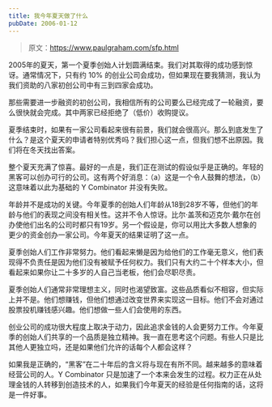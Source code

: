 ```yaml
---
title: 我今年夏天做了什么
pubDate: 2006-01-12
---
```


> 原文：https://www.paulgraham.com/sfp.html 

            
2005年的夏天，第一个夏季创始人计划圆满结束。我们对其取得的成功感到惊讶。通常情况下，只有约 10% 的创业公司会成功，但如果现在要我猜测，我认为我们资助的八家初创公司中有三到四家会成功。

那些需要进一步融资的初创公司，我相信所有的公司要么已经完成了一轮融资，要么很快就会完成。其中两家已经拒绝了（低价）收购提议。

夏季结束时，如果有一家公司看起来很有前景，我们就会很高兴。那么到底发生了什么？是这个夏天的申请者特别优秀吗？我们担心这一点，但我们想不出原因。我们将在冬天找出答案。

整个夏天充满了惊喜。最好的一点是，我们正在测试的假设似乎是正确的。年轻的黑客可以创办可行的公司。这有两个好消息：（a）这是一个令人鼓舞的想法，（b）这意味着以此为基础的 Y Combinator 并没有失败。

年龄并不是成功的关键。今年夏季的创始人们年龄从18到28岁不等，但他们的年龄与他们的表现之间没有相关性。这并不令人惊讶。比尔·盖茨和迈克尔·戴尔在创办使他们出名的公司时都只有19岁。另一个假设是，你可以用比大多数人想象的更少的资金创办一家公司。今年夏天的结果证明了这一点。

夏季创始人们工作非常努力。他们看起来懒是因为给他们的工作毫无意义，他们表现得不负责任是因为他们没有被赋予任何权力。我们只有大约二十个样本大小，但看起来如果你让二十多岁的人自己当老板，他们会尽职尽责。

夏季创始人们通常非常理想主义，同时也渴望致富。这些品质看似不相容，但实际上并不是。他们想赚钱，但他们想通过改变世界来实现这一目标。他们不会对通过股票投机赚钱感兴趣。他们想做一些人们会使用的东西。

创业公司的成功很大程度上取决于动力，因此追求金钱的人会更努力工作。今年夏季的创始人们共享的一个品质是独立精神。我一直在思考这个问题。有些人只是比其他人更独立吗，还是如果他们允许的话每个人都会这样？

如果我是正确的，“黑客”在二十年后的含义将与现在有所不同。越来越多的意味着经营公司的人。Y Combinator 只是加速了一个本来会发生的过程。权力正在从处理金钱的人转移到创造技术的人，如果我们今年夏天的经验是任何指南的话，这将是一件好事。
